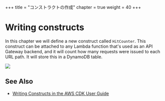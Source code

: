 +++
title = "コンストラクトの作成"
chapter = true
weight = 40
+++

# Writing constructs

In this chapter we will define a new construct called `HitCounter`. This
construct can be attached to any Lambda function that's used as an API Gateway
backend, and it will count how many requests were issued to each URL path. It
will store this in a DynamoDB table.

![](/aws-cdk-intro-workshop/images/hit-counter.png)

## See Also

- [Writing Constructs in the AWS CDK User Guide](https://docs.aws.amazon.com/CDK/latest/userguide/writing_constructs.html)
